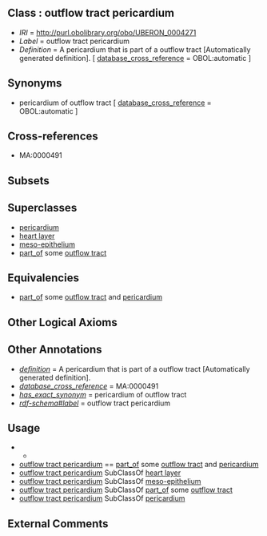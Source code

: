
## Class : outflow tract pericardium

 * *IRI* = http://purl.obolibrary.org/obo/UBERON_0004271
 * *Label* = outflow tract pericardium
 * *Definition* = A pericardium that is part of a outflow tract [Automatically generated definition]. [ [database_cross_reference](../../ef/oboInOwl#hasDbXref.md) = OBOL:automatic ]

## Synonyms

 * pericardium of outflow tract [ [database_cross_reference](../../ef/oboInOwl#hasDbXref.md) = OBOL:automatic ]

## Cross-references

 * MA:0000491

## Subsets


## Superclasses

 * [pericardium](../../UBERON/07/UBERON_0002407.md)
 * [heart layer](../../UBERON/83/UBERON_0005983.md)
 * [meso-epithelium](../../UBERON/75/UBERON_0012275.md)
 * [part_of](../../BFO/50/BFO_0000050.md) some [outflow tract](../../UBERON/45/UBERON_0004145.md)

## Equivalencies

 * [part_of](../../BFO/50/BFO_0000050.md) some [outflow tract](../../UBERON/45/UBERON_0004145.md) and [pericardium](../../UBERON/07/UBERON_0002407.md)

## Other Logical Axioms


## Other Annotations

 * *[definition](../../IAO/15/IAO_0000115.md)* = A pericardium that is part of a outflow tract [Automatically generated definition].
 * *[database_cross_reference](../../ef/oboInOwl#hasDbXref.md)* = MA:0000491
 * *[has_exact_synonym](../../ym/oboInOwl#hasExactSynonym.md)* = pericardium of outflow tract
 * *[rdf-schema#label](../../el/rdf-schema#label.md)* = outflow tract pericardium

## Usage

 * -
 * [outflow tract pericardium](../../UBERON/71/UBERON_0004271.md) == [part_of](../../BFO/50/BFO_0000050.md) some [outflow tract](../../UBERON/45/UBERON_0004145.md) and [pericardium](../../UBERON/07/UBERON_0002407.md)
 * [outflow tract pericardium](../../UBERON/71/UBERON_0004271.md) SubClassOf [heart layer](../../UBERON/83/UBERON_0005983.md)
 * [outflow tract pericardium](../../UBERON/71/UBERON_0004271.md) SubClassOf [meso-epithelium](../../UBERON/75/UBERON_0012275.md)
 * [outflow tract pericardium](../../UBERON/71/UBERON_0004271.md) SubClassOf [part_of](../../BFO/50/BFO_0000050.md) some [outflow tract](../../UBERON/45/UBERON_0004145.md)
 * [outflow tract pericardium](../../UBERON/71/UBERON_0004271.md) SubClassOf [pericardium](../../UBERON/07/UBERON_0002407.md)

## External Comments

